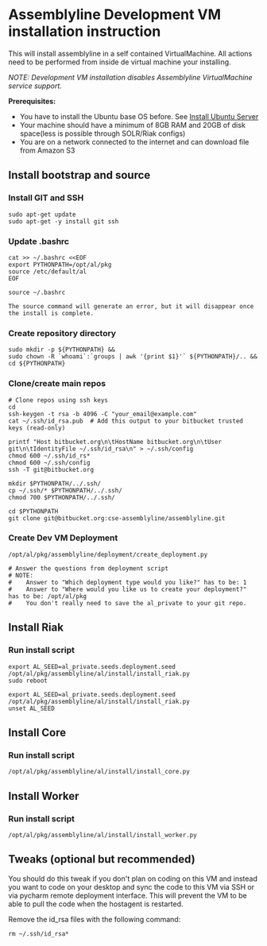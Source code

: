 # Assemblyline Development VM installation instruction
This will install assemblyline in a self contained VirtualMachine. All actions need to be performed from inside de virtual machine your installing.

*NOTE: Development VM installation disables Assemblyline VirtualMachine service support.*

**Prerequisites:**

* You have to install the Ubuntu base OS before. See [Install Ubuntu Server](install_ubuntu_server.md)
* Your machine should have a minimum of 8GB RAM and 20GB of disk space(less is possible through SOLR/Riak configs)
* You are on a network connected to the internet and can download file from Amazon S3

## Install bootstrap and source

### Install GIT and SSH

    sudo apt-get update
    sudo apt-get -y install git ssh

### Update .bashrc

    cat >> ~/.bashrc <<EOF
    export PYTHONPATH=/opt/al/pkg
    source /etc/default/al
    EOF

    source ~/.bashrc

    The source command will generate an error, but it will disappear once the install is complete.

### Create repository directory

    sudo mkdir -p ${PYTHONPATH} &&
    sudo chown -R `whoami`:`groups | awk '{print $1}'` ${PYTHONPATH}/.. &&
    cd ${PYTHONPATH}

### Clone/create main repos

    # Clone repos using ssh keys
    cd
    ssh-keygen -t rsa -b 4096 -C "your_email@example.com"
    cat ~/.ssh/id_rsa.pub  # Add this output to your bitbucket trusted keys (read-only)

    printf "Host bitbucket.org\n\tHostName bitbucket.org\n\tUser git\n\tIdentityFile ~/.ssh/id_rsa\n" > ~/.ssh/config
    chmod 600 ~/.ssh/id_rs*
    chmod 600 ~/.ssh/config
    ssh -T git@bitbucket.org

    mkdir $PYTHONPATH/../.ssh/
    cp ~/.ssh/* $PYTHONPATH/../.ssh/
    chmod 700 $PYTHONPATH/../.ssh/

    cd $PYTHONPATH
    git clone git@bitbucket.org:cse-assemblyline/assemblyline.git

### Create Dev VM Deployment

    /opt/al/pkg/assemblyline/deployment/create_deployment.py

    # Answer the questions from deployment script
    # NOTE:
    #    Answer to "Which deployment type would you like?" has to be: 1
    #    Answer to "Where would you like us to create your deployment?" has to be: /opt/al/pkg
    #    You don't really need to save the al_private to your git repo.

## Install Riak

### Run install script

    export AL_SEED=al_private.seeds.deployment.seed
    /opt/al/pkg/assemblyline/al/install/install_riak.py
    sudo reboot

    export AL_SEED=al_private.seeds.deployment.seed
    /opt/al/pkg/assemblyline/al/install/install_riak.py
    unset AL_SEED

## Install Core

### Run install script

    /opt/al/pkg/assemblyline/al/install/install_core.py

## Install Worker

### Run install script

    /opt/al/pkg/assemblyline/al/install/install_worker.py

## Tweaks (optional but recommended)

You should do this tweak if you don't plan on coding on this VM and instead you want to code on your desktop and sync the code to this VM via SSH or via pycharm remote deployment interface. This will prevent the VM to be able to pull the code when the hostagent is restarted.

Remove the id_rsa files with the following command:

    rm ~/.ssh/id_rsa*

